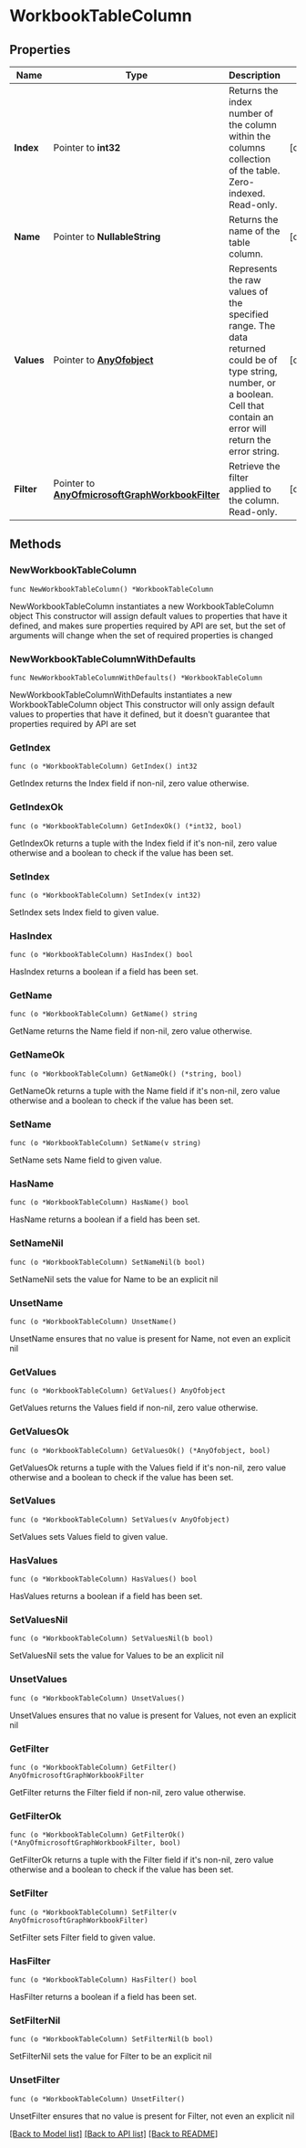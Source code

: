 # WorkbookTableColumn

## Properties

Name | Type | Description | Notes
------------ | ------------- | ------------- | -------------
**Index** | Pointer to **int32** | Returns the index number of the column within the columns collection of the table. Zero-indexed. Read-only. | [optional] 
**Name** | Pointer to **NullableString** | Returns the name of the table column. | [optional] 
**Values** | Pointer to [**AnyOfobject**](anyOf&lt;object&gt;.md) | Represents the raw values of the specified range. The data returned could be of type string, number, or a boolean. Cell that contain an error will return the error string. | [optional] 
**Filter** | Pointer to [**AnyOfmicrosoftGraphWorkbookFilter**](anyOf&lt;microsoft.graph.workbookFilter&gt;.md) | Retrieve the filter applied to the column. Read-only. | [optional] 

## Methods

### NewWorkbookTableColumn

`func NewWorkbookTableColumn() *WorkbookTableColumn`

NewWorkbookTableColumn instantiates a new WorkbookTableColumn object
This constructor will assign default values to properties that have it defined,
and makes sure properties required by API are set, but the set of arguments
will change when the set of required properties is changed

### NewWorkbookTableColumnWithDefaults

`func NewWorkbookTableColumnWithDefaults() *WorkbookTableColumn`

NewWorkbookTableColumnWithDefaults instantiates a new WorkbookTableColumn object
This constructor will only assign default values to properties that have it defined,
but it doesn't guarantee that properties required by API are set

### GetIndex

`func (o *WorkbookTableColumn) GetIndex() int32`

GetIndex returns the Index field if non-nil, zero value otherwise.

### GetIndexOk

`func (o *WorkbookTableColumn) GetIndexOk() (*int32, bool)`

GetIndexOk returns a tuple with the Index field if it's non-nil, zero value otherwise
and a boolean to check if the value has been set.

### SetIndex

`func (o *WorkbookTableColumn) SetIndex(v int32)`

SetIndex sets Index field to given value.

### HasIndex

`func (o *WorkbookTableColumn) HasIndex() bool`

HasIndex returns a boolean if a field has been set.

### GetName

`func (o *WorkbookTableColumn) GetName() string`

GetName returns the Name field if non-nil, zero value otherwise.

### GetNameOk

`func (o *WorkbookTableColumn) GetNameOk() (*string, bool)`

GetNameOk returns a tuple with the Name field if it's non-nil, zero value otherwise
and a boolean to check if the value has been set.

### SetName

`func (o *WorkbookTableColumn) SetName(v string)`

SetName sets Name field to given value.

### HasName

`func (o *WorkbookTableColumn) HasName() bool`

HasName returns a boolean if a field has been set.

### SetNameNil

`func (o *WorkbookTableColumn) SetNameNil(b bool)`

 SetNameNil sets the value for Name to be an explicit nil

### UnsetName
`func (o *WorkbookTableColumn) UnsetName()`

UnsetName ensures that no value is present for Name, not even an explicit nil
### GetValues

`func (o *WorkbookTableColumn) GetValues() AnyOfobject`

GetValues returns the Values field if non-nil, zero value otherwise.

### GetValuesOk

`func (o *WorkbookTableColumn) GetValuesOk() (*AnyOfobject, bool)`

GetValuesOk returns a tuple with the Values field if it's non-nil, zero value otherwise
and a boolean to check if the value has been set.

### SetValues

`func (o *WorkbookTableColumn) SetValues(v AnyOfobject)`

SetValues sets Values field to given value.

### HasValues

`func (o *WorkbookTableColumn) HasValues() bool`

HasValues returns a boolean if a field has been set.

### SetValuesNil

`func (o *WorkbookTableColumn) SetValuesNil(b bool)`

 SetValuesNil sets the value for Values to be an explicit nil

### UnsetValues
`func (o *WorkbookTableColumn) UnsetValues()`

UnsetValues ensures that no value is present for Values, not even an explicit nil
### GetFilter

`func (o *WorkbookTableColumn) GetFilter() AnyOfmicrosoftGraphWorkbookFilter`

GetFilter returns the Filter field if non-nil, zero value otherwise.

### GetFilterOk

`func (o *WorkbookTableColumn) GetFilterOk() (*AnyOfmicrosoftGraphWorkbookFilter, bool)`

GetFilterOk returns a tuple with the Filter field if it's non-nil, zero value otherwise
and a boolean to check if the value has been set.

### SetFilter

`func (o *WorkbookTableColumn) SetFilter(v AnyOfmicrosoftGraphWorkbookFilter)`

SetFilter sets Filter field to given value.

### HasFilter

`func (o *WorkbookTableColumn) HasFilter() bool`

HasFilter returns a boolean if a field has been set.

### SetFilterNil

`func (o *WorkbookTableColumn) SetFilterNil(b bool)`

 SetFilterNil sets the value for Filter to be an explicit nil

### UnsetFilter
`func (o *WorkbookTableColumn) UnsetFilter()`

UnsetFilter ensures that no value is present for Filter, not even an explicit nil

[[Back to Model list]](../README.md#documentation-for-models) [[Back to API list]](../README.md#documentation-for-api-endpoints) [[Back to README]](../README.md)


